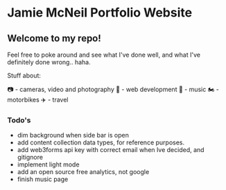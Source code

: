 # Jamie McNeil Portfolio Website

## Welcome to my repo!
Feel free to poke around and see what I've done well, and what I've definitely done wrong.. haha. 

Stuff about:

📷 - cameras, video and photography
🚀 - web development 
🎸 - music
🏍 - motorbikes
✈️ - travel



### Todo's

- dim background when side bar is open
- add content collection data types, for reference purposes. 
- add web3forms api key with correct email when Ive decided, and gitignore
- implement light mode
- add an open source free analytics, not google
- finish music page 


